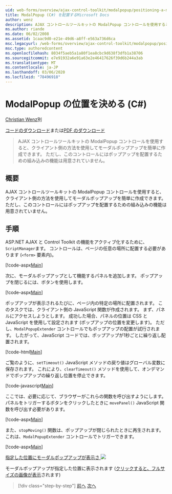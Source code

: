 ```yaml
---
uid: web-forms/overview/ajax-control-toolkit/modalpopup/positioning-a-modalpopup-cs
title: ModalPopup (C#) を配置するMicrosoft Docs
author: wenz
description: AJAX コントロールツールキットの ModalPopup コントロールを使用すると、クライアント側の方法を使用してモーダルポップアップを簡単に作成できます。 ただし、コントロールは...
ms.author: riande
ms.date: 06/02/2008
ms.assetid: 1caac9d0-e21e-49d6-a8ff-e563a736d6ca
msc.legacyurl: /web-forms/overview/ajax-control-toolkit/modalpopup/positioning-a-modalpopup-cs
msc.type: authoredcontent
ms.openlocfilehash: 8034f5aeb5a1a80f1ea8cbc9d638f3dfb1a38706
ms.sourcegitcommit: e7e91932a6e91a63e2e46417626f39d6b244a3ab
ms.translationtype: MT
ms.contentlocale: ja-JP
ms.lasthandoff: 03/06/2020
ms.locfileid: "78496918"
---
```

# <a name="positioning-a-modalpopup-c"></a>ModalPopup の位置を決める (C#)

[Christian Wenz](https://github.com/wenz)別

[コードのダウンロード](https://download.microsoft.com/download/2/4/0/24052038-f942-4336-905b-b60ae56f0dd5/ModalPopup4.cs.zip)または[PDF のダウンロード](https://download.microsoft.com/download/b/6/a/b6ae89ee-df69-4c87-9bfb-ad1eb2b23373/modalpopup4CS.pdf)

> AJAX コントロールツールキットの ModalPopup コントロールを使用すると、クライアント側の方法を使用してモーダルポップアップを簡単に作成できます。 ただし、このコントロールにはポップアップを配置するための組み込みの機能は用意されていません。

## <a name="overview"></a>概要

AJAX コントロールツールキットの ModalPopup コントロールを使用すると、クライアント側の方法を使用してモーダルポップアップを簡単に作成できます。 ただし、このコントロールにはポップアップを配置するための組み込みの機能は用意されていません。

## <a name="steps"></a>手順

ASP.NET AJAX と Control Toolkit の機能をアクティブ化するために、`ScriptManager`ます。 コントロールは、ページの任意の場所に配置する必要があります (`<form>` 要素内)。

[!code-aspx[Main](positioning-a-modalpopup-cs/samples/sample1.aspx)]

次に、モーダルポップアップとして機能するパネルを追加します。 ポップアップを閉じるには、ボタンを使用します。

[!code-aspx[Main](positioning-a-modalpopup-cs/samples/sample2.aspx)]

ポップアップが表示されるたびに、ページ内の特定の場所に配置されます。 このタスクでは、クライアント側の JavaScript 関数が作成されます。 まず、パネルにアクセスしようとします。 成功した場合、パネルの位置は CSS と JavaScript を使用して設定されます (ポップアップの位置を変更します)。 ただし、`ModalPopupExtender` コントロールでもポップアップの配置が試行されます。 したがって、JavaScript コードでは、ポップアップが1秒ごとに繰り返し配置されます。

[!code-html[Main](positioning-a-modalpopup-cs/samples/sample3.html)]

ご覧のように、`setTimeout()` JavaScript メソッドの戻り値はグローバル変数に保存されます。 これにより、`clearTimeout()` メソッドを使用して、オンデマンドでポップアップの繰り返し位置を停止できます。

[!code-javascript[Main](positioning-a-modalpopup-cs/samples/sample4.js)]

ここでは、必要に応じて、ブラウザーがこれらの関数を呼び出すようにします。 パネルをトリガーするボタンをクリックしたときに `movePanel()` JavaScript 関数を呼び出す必要があります。

[!code-aspx[Main](positioning-a-modalpopup-cs/samples/sample5.aspx)]

また、`stopMoving()` 関数は、ポップアップが閉じられたときに再生されます。これは、`ModalPopupExtender` コントロールでトリガーできます。

[!code-aspx[Main](positioning-a-modalpopup-cs/samples/sample6.aspx)]

[指定した位置にモーダルポップアップが表示さ ![](positioning-a-modalpopup-cs/_static/image2.png)](positioning-a-modalpopup-cs/_static/image1.png)

モーダルポップアップが指定した位置に表示されます ([クリックすると、フルサイズの画像が表示](positioning-a-modalpopup-cs/_static/image3.png)されます)

> [!div class="step-by-step"]
> [前へ](handling-postbacks-from-a-modalpopup-cs.md)
> [次へ](launching-a-modal-popup-window-from-server-code-vb.md)
